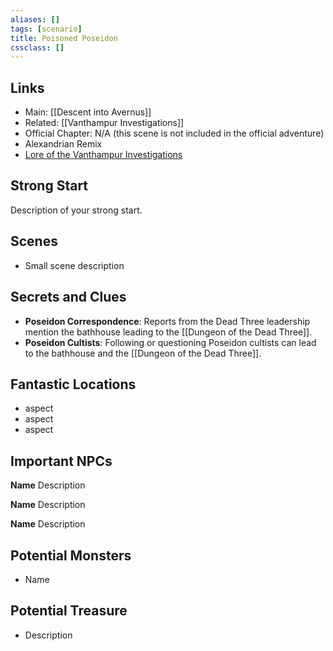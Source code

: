 ```yaml
---
aliases: []
tags: [scenario]
title: Poisoned Poseidon
cssclass: []
---
```


## Links

- Main: [[Descent into Avernus]]
- Related: [[Vanthampur Investigations]]
- Official Chapter: N/A (this scene is not included in the official adventure)
- Alexandrian Remix
- [Lore of the Vanthampur Investigations](https://thealexandrian.net/wordpress/44320/roleplaying-games/remixing-avernus-part-3b-lore-of-the-vanthampur-investigations)

## Strong Start

Description of your strong start.

## Scenes

- Small scene description

## Secrets and Clues

- **Poseidon Correspondence**: Reports from the Dead Three leadership mention the bathhouse leading to the [[Dungeon of the Dead Three]].
- **Poseidon Cultists**: Following or questioning Poseidon cultists can lead to the bathhouse and the [[Dungeon of the Dead Three]].

## Fantastic Locations

- aspect
- aspect
- aspect

## Important NPCs

**Name** Description

**Name** Description

**Name** Description

## Potential Monsters

- Name

## Potential Treasure

- Description

